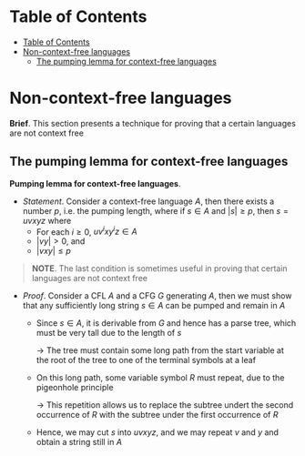 <!-- TOC titleSize:1 tabSpaces:2 depthFrom:1 depthTo:6 withLinks:1 updateOnSave:1 orderedList:0 skip:0 title:1 charForUnorderedList:* -->
# Table of Contents
- [Table of Contents](#table-of-contents)
- [Non-context-free languages](#non-context-free-languages)
  - [The pumping lemma for context-free languages](#the-pumping-lemma-for-context-free-languages)
<!-- /TOC -->

# Non-context-free languages
**Brief**. This section presents a technique for proving that a certain languages are not context free

## The pumping lemma for context-free languages
**Pumping lemma for context-free languages**.
* *Statement*. Consider a context-free language $A$, then there exists a number $p$, i.e. the pumping length, where if $s\in A$ and $|s|\geq p$, then $s=uvxyz$ where
    * For each $i\geq 0$, $uv^ixy^iz\in A$
    * $|vy|>0$, and
    * $|vxy|\leq p$

>**NOTE**. The last condition is sometimes useful in proving that certain languages are not context free

* *Proof*. Consider a CFL $A$ and a CFG $G$ generating $A$, then we must show that any sufficiently long string $s\in A$ can be pumped and remain in $A$
    * Since $s\in A$, it is derivable from $G$ and hence has a parse tree, which must be very tall due to the length of $s$

        $\to$ The tree must contain some long path from the start variable at the root of the tree to one of the terminal symbols at a leaf
    * On this long path, some variable symbol $R$ must repeat, due to the pigeonhole principle

        $\to$ This repetition allows us to replace the subtree undert the second occurrence of $R$ with the subtree under the first occurrence of $R$
    * Hence, we may cut $s$ into $uvxyz$, and we may repeat $v$ and $y$ and obtain a string still in $A$
